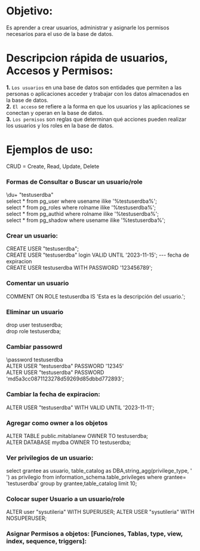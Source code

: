 # Objetivo:
Es aprender a crear usuarios, administrar y asignarle los permisos necesarios para el uso de la base de datos.

# Descripcion rápida de usuarios, Accesos y Permisos:
**1.** `Los usuarios` en una base de datos son entidades que permiten a las personas o aplicaciones acceder y trabajar con los datos almacenados en la base de datos. <br>
**2.** `El acceso` se refiere a la forma en que los usuarios y las aplicaciones se conectan y operan en la base de datos. <br>
**3.** `Los permisos` son reglas que determinan qué acciones pueden realizar los usuarios y los roles en la base de datos.

# Ejemplos de uso:

CRUD = Create, Read, Update, Delete


### Formas de Consultar o Buscar un usuario/role
 \du+ "testuserdba" <br>
 select * from pg_user		where usename ilike '%testuserdba%';<br>
 select * from pg_roles		where rolname ilike '%testuserdba%';<br>
 select * from pg_authid	where rolname ilike '%testuserdba%'; <br>
 select * from pg_shadow	where usename ilike '%testuserdba%';
 

### Crear un usuario:
CREATE USER "testuserdba"; <br>
CREATE USER "testuserdba" login VALID UNTIL  '2023-11-15'; --- fecha de expiracion <br>
CREATE USER testuserdba WITH PASSWORD '123456789';

### Comentar un usuario 
  COMMENT ON ROLE testuserdba IS 'Esta es la descripción del usuario.';
 
### Eliminar un usuario 
 drop user testuserdba;<br>
 drop role testuserdba;
 
 

### Cambiar passowrd
\password testuserdba<br>
ALTER USER "testuserdba" PASSWORD '12345'<br>
ALTER USER "testuserdba" PASSWORD 'md5a3cc0871123278d59269d85dbbd772893';  


### Cambiar la fecha de expiracion:
ALTER USER "testuserdba" WITH VALID UNTIL '2023-11-11';


### Agregar como owner a los objetos  
ALTER TABLE public.mitablanew OWNER TO testuserdba;<br>
ALTER DATABASE mydba  OWNER TO testuserdba;


### Ver privilegios de un usuario:

select grantee as usuario, table_catalog as DBA,string_agg(privilege_type, ' ') as privilegio  from information_schema.table_privileges  where grantee= 'testuserdba' group by  grantee,table_catalog  limit 10;


### Colocar super Usuario a un usuario/role
ALTER user  "sysutileria" WITH SUPERUSER; 
ALTER USER "sysutileria" WITH NOSUPERUSER;

### Asignar Permisos a objetos: [Funciones, Tablas, type, view, index, sequence, triggers]:




